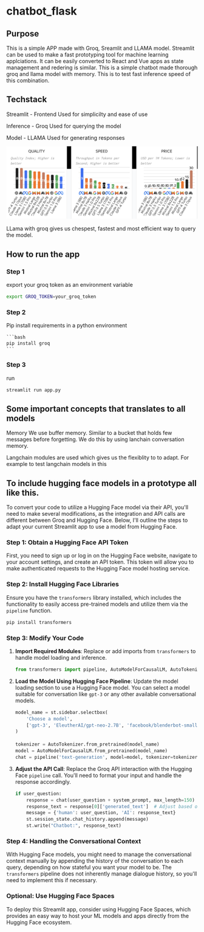 # chatbot_flask

## Purpose 

This is a simple APP made with Groq, Sreamlit and LLAMA model. Streamlit can be used to make a fast prototyping tool for machine learning applciations. It can be easily converted to React and Vue apps as state management and redering is similar. 
This is a simple chatbot made thorough groq and llama model with memory. This is to test fast inference speed of this combination.

## Techstack

Streamlit - Frontend
Used for simplicilty and ease of use

Inference - Groq
Used for querying the model

Model - LLAMA
Used for generating responses

![alt text](<Screenshot 2024-05-07 at 4.03.48 PM.png>)

LLama with groq gives us chespest, fastest and most efficient way to query the model.

## How to run the app

### Step 1 

export your groq token as an environment variable

```bash
export GROQ_TOKEN=your_groq_token
```

### Step 2

Pip install requirements in a python environment
    
    ```bash
    pip install groq
    ```

### Step 3 

run 
    
```bash
streamlit run app.py
```

## Some important concepts that translates to all models

Memory 
We use buffer memory. Similar to a bucket that holds few messages before forgetting.
We do this by using lanchain conversation memory.

Langchain modules are used which gives us the flexiblity to to adapt. For example to test langchain models in this


## To include hugging face models in a prototype all like this. 

To convert your code to utilize a Hugging Face model via their API, you'll need to make several modifications, as the integration and API calls are different between Groq and Hugging Face. Below, I'll outline the steps to adapt your current Streamlit app to use a model from Hugging Face.

### Step 1: Obtain a Hugging Face API Token
First, you need to sign up or log in on the Hugging Face website, navigate to your account settings, and create an API token. This token will allow you to make authenticated requests to the Hugging Face model hosting service.

### Step 2: Install Hugging Face Libraries
Ensure you have the `transformers` library installed, which includes the functionality to easily access pre-trained models and utilize them via the `pipeline` function.

```bash
pip install transformers
```

### Step 3: Modify Your Code

1. **Import Required Modules**:
   Replace or add imports from `transformers` to handle model loading and inference.

   ```python
   from transformers import pipeline, AutoModelForCausalLM, AutoTokenizer
   ```

2. **Load the Model Using Hugging Face Pipeline**:
   Update the model loading section to use a Hugging Face model. You can select a model suitable for conversation like `gpt-3` or any other available conversational models.

   ```python
   model_name = st.sidebar.selectbox(
       'Choose a model',
       ['gpt-3', 'EleutherAI/gpt-neo-2.7B', 'facebook/blenderbot-small-90M']
   )

   tokenizer = AutoTokenizer.from_pretrained(model_name)
   model = AutoModelForCausalLM.from_pretrained(model_name)
   chat = pipeline('text-generation', model=model, tokenizer=tokenizer, device=0)  # device=0 for GPU
   ```

3. **Adjust the API Call**:
   Replace the Groq API interaction with the Hugging Face `pipeline` call. You'll need to format your input and handle the response accordingly.

   ```python
   if user_question:
       response = chat(user_question + system_prompt, max_length=150)  # Modify parameters as needed
       response_text = response[0]['generated_text']  # Adjust based on your response structure
       message = {'human': user_question, 'AI': response_text}
       st.session_state.chat_history.append(message)
       st.write("Chatbot:", response_text)
   ```

### Step 4: Handling the Conversational Context
With Hugging Face models, you might need to manage the conversational context manually by appending the history of the conversation to each query, depending on how stateful you want your model to be. The `transformers` pipeline does not inherently manage dialogue history, so you'll need to implement this if necessary.

### Optional: Use Hugging Face Spaces
To deploy this Streamlit app, consider using Hugging Face Spaces, which provides an easy way to host your ML models and apps directly from the Hugging Face ecosystem.
